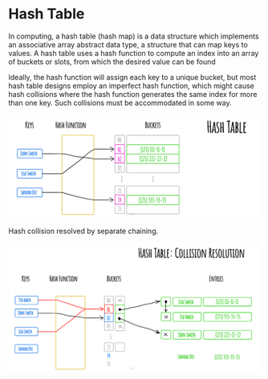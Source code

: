# Hash Table

In computing, a hash table (hash map) is a data structure which implements an associative array abstract data type, a structure that can map keys to values. A hash table uses a hash function to compute an index into an array of buckets or slots, from which the desired value can be found

Ideally, the hash function will assign each key to a unique bucket, but most hash table designs employ an imperfect hash function, which might cause hash collisions where the hash function generates the same index for more than one key. Such collisions must be accommodated in some way.

![Alt text](https://github.com/trekhleb/javascript-algorithms/raw/master/src/data-structures/hash-table/images/hash-table.jpeg)

Hash collision resolved by separate chaining.

![Alt text](https://github.com/trekhleb/javascript-algorithms/blob/master/src/data-structures/hash-table/images/collision-resolution.jpeg?raw=true)
